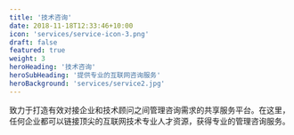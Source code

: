 ```yaml
---
title: '技术咨询'
date: 2018-11-18T12:33:46+10:00
icon: 'services/service-icon-3.png'
draft: false
featured: true
weight: 3
heroHeading: '技术咨询'
heroSubHeading: '提供专业的互联网咨询服务'
heroBackground: 'services/service2.jpg'
---
```


致力于打造有效对接企业和技术顾问之间管理咨询需求的共享服务平台。在这里，任何企业都可以链接顶尖的互联网技术专业人才资源，获得专业的管理咨询服务。